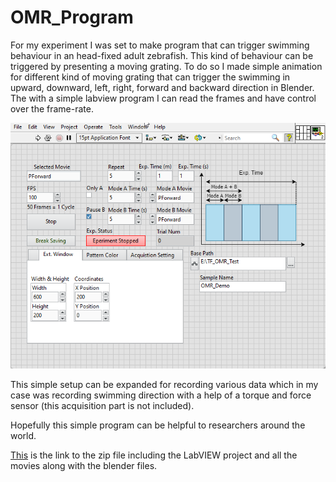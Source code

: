 # OMR_Program

For my experiment I was set to make program that can 
trigger swimming behaviour in an head-fixed adult zebrafish. 
This kind of behaviour can be triggered by presenting a 
moving grating. To do so I made simple animation for 
different kind of moving grating that can trigger the 
swimming in upward, downward, left, right, forward and backward
direction in Blender. The with a simple labview program 
I can read the frames and have control over the frame-rate. 

![OMR_Demo_GIU](https://raw.githubusercontent.com/fathi0amir/OMR_Program/main/OMR_Demo_GUI.png)

This simple setup can be expanded for recording various data 
which in my case was recording swimming direction with a help 
of a torque and force sensor (this acquisition part is not included). 

Hopefully this simple program can be helpful to researchers around the world. 

[This](https://github.com/fathi0amir/OMR_Program) is the link to the zip file including the LabVIEW project and 
all the movies along with the blender files. 
